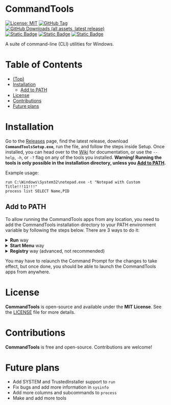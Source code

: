 # CommandTools
[![License: MIT](https://img.shields.io/badge/License-MIT-yellow.svg)](LICENSE) [![GitHub Tag](https://img.shields.io/github/v/tag/FireBlade211/CommandTools?label=Version)](https://github.com/FireBlade211/CommandTools/releases) [![GitHub Downloads (all assets, latest release)](https://img.shields.io/github/downloads/FireBlade211/CommandTools/latest/total?label=Downloads%20(latest))](https://github.com/FireBlade211/CommandTools/releases)<br>
[![Static Badge](https://img.shields.io/badge/Only%20on-Windows-blue)](https://developer.microsoft.com/en-us/windows/) [![Static Badge](https://img.shields.io/badge/Made%20with-.NET-purple)](https://dotnet.microsoft.com/en-us/download/dotnet/8.0) [![Static Badge](https://img.shields.io/badge/Written%20in-C%23-brightgreen)](https://learn.microsoft.com/en-us/dotnet/csharp/)

A suite of command-line (CLI) utilities for Windows.

# Table of Contents
- [(Top)](README.md#commandtools)
- [Installation](README.md#installation)
  - [Add to PATH](README.md#add-to-path)
- [License](README.md#license)
- [Contributions](README.md#contributions)
- [Future plans](README.md#future-plans)

# Installation
Go to the [Releases](https://github.com/FireBlade211/CommandTools/releases) page, find the latest release, download **`CommandToolsSetup.exe`**, run the file, and follow the steps inside Setup. Once installed, you can head over to the [Wiki](https://github.com/FireBlade211/CommandTools/wiki) for documentation, or use the `--help`, `-h`, or `-?` flag on any of the tools you installed. **Warning! Running the tools is only possible in the installation directory, unless you [Add to PATH](README.md#add-to-path).**

Example usage:<br>
```
run C:\Windows\System32\notepad.exe -t "Notepad with Custom Title!!!11!!!"
process list SELECT Name,PID
```

## Add to PATH
To allow running the CommandTools apps from any location, you need to add the CommandTools installation directory to your PATH environment variable by following the steps below. There are 3 ways to do it:
<details>
  <summary>
    <b>Run</b> way
  </summary>
  <ol>
    <li>Press <b>Ctrl + R</b> to open the <b>Run</b> dialog.</li>
    <li>Type <i>sysdm.cpl</i> and press <b>Enter</b>.</li>
    <li>Select the <b>Advanced</b> tab.</li>
    <li>Click <i>Environment Variables...</i></li>
    <li>Select <b>PATH</b> and press Edit. If you installed CommandTools for all users, select <b>PATH</b> under <i>System variables</i>. Otherwise, select the one under <i>User variables for [username].</i></li>
    <li>In the edit dialog that shows up, click <b>Browse</b> and select your CommandTools installation directory. Or, if you had your CommandTools installation directory copied, simply click <b>Add</b> and paste it in.</li>
    <li>Press <b>OK</b> to close the edit dialog, click it again to close the <b>Environment Variables</b> dialog, and press it one more time to close the <b>System Properties</b> dialog.</li>
  </ol>
</details>
<details>
  <summary>
    <b>Start Menu</b> way
  </summary>
  <ol>
    <li>Open the Start Menu, search for <b>System</b>, and open it.</li>
    <li>Select the <b>Advanced</b> tab.</li>
    <li>Click <i>Environment Variables...</i></li>
    <li>Select <b>PATH</b> and press Edit. If you installed CommandTools for all users, select <b>PATH</b> under <i>System variables</i>. Otherwise, select the one under <i>User variables for [username].</i></li>
    <li>In the edit dialog that shows up, click <b>Browse</b> and select your CommandTools installation directory. Or, if you had your CommandTools installation directory copied, simply click <b>Add</b> and paste it in.</li>
    <li>Press <b>OK</b> to close the edit dialog, click it again to close the <b>Environment Variables</b> dialog, and press it one more time to close the <b>System Properties</b> dialog.</li>
  </ol>
</details>
<details>
  <summary>
    <b>Registry</b> way (advanced, not recommended)
  </summary>
  <ol>
    <li>Press <b>Ctrl + R</b> to open the <b>Run</b> dialog, type in 'regedit', and press <b>Enter</b> to open <b>Registry Editor</b>.</li>
    <li>Inside the Registry Editor, go to different keys depending on your installation type. If you installed CommandTools for all users, go to <i>HKEY_LOCAL_MACHINE\SYSTEM\CurrentControlSet\Control\Session Manager\Environment</i>. If you installed only for your current user, go to <i>HKEY_CURRENT_USER\Environment</i>.</li>
    <li>Double-click on the <i>Path</i> (REG_SZ) value to edit it.</li>
    <li>In the edit dialog, add your CommandTools installation directory to the end of the string, followed by a semicolon (;).</li>
    <li>Press <b>OK</b> to close the edit dialog and save the changes, then close the Registry Editor.</li>
  </ol>
</details>

You may have to relaunch the Command Prompt for the changes to take effect, but once done, you should be able to launch the CommandTools apps from anywhere.

# License
**CommandTools** is open-source and available under the **MIT License**. See the [LICENSE](LICENSE) file for more details.

# Contributions
**CommandTools** is free and open-source. Contributions are welcome!

# Future plans
- Add SYSTEM and TrustedInstaller support to `run`
- Fix bugs and add more information in `sysinfo`
- Add more columns and subcommands to `process`
- Make and add more tools
